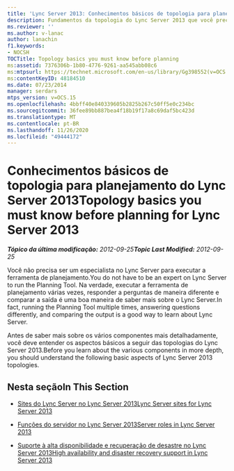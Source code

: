 ```yaml
---
title: 'Lync Server 2013: Conhecimentos básicos de topologia para planejamento'
description: Fundamentos da topologia do Lync Server 2013 que você precisa saber antes de planejar.
ms.reviewer: ''
ms.author: v-lanac
author: lanachin
f1.keywords:
- NOCSH
TOCTitle: Topology basics you must know before planning
ms:assetid: 7376306b-1b80-4776-9261-aa545abb08c6
ms:mtpsurl: https://technet.microsoft.com/en-us/library/Gg398552(v=OCS.15)
ms:contentKeyID: 48184510
ms.date: 07/23/2014
manager: serdars
mtps_version: v=OCS.15
ms.openlocfilehash: 4bbff40e840339605b2825b267c50ff5e0c234bc
ms.sourcegitcommit: 36fee89bb887bea4f18b19f17a8c69daf5bc423d
ms.translationtype: MT
ms.contentlocale: pt-BR
ms.lasthandoff: 11/26/2020
ms.locfileid: "49444172"
---
```

# <a name="topology-basics-you-must-know-before-planning-for-lync-server-2013"></a><span data-ttu-id="5460b-103">Conhecimentos básicos de topologia para planejamento do Lync Server 2013</span><span class="sxs-lookup"><span data-stu-id="5460b-103">Topology basics you must know before planning for Lync Server 2013</span></span>

<div data-xmlns="http://www.w3.org/1999/xhtml">

<div class="topic" data-xmlns="http://www.w3.org/1999/xhtml" data-msxsl="urn:schemas-microsoft-com:xslt" data-cs="https://msdn.microsoft.com/">

<div data-asp="https://msdn2.microsoft.com/asp">



</div>

<div id="mainSection">

<div id="mainBody"><span data-ttu-id="5460b-104">

<span> </span></span><span class="sxs-lookup"><span data-stu-id="5460b-104">

<span> </span></span></span>

<span data-ttu-id="5460b-105">_**Tópico da última modificação:** 2012-09-25_</span><span class="sxs-lookup"><span data-stu-id="5460b-105">_**Topic Last Modified:** 2012-09-25_</span></span>

<span data-ttu-id="5460b-106">Você não precisa ser um especialista no Lync Server para executar a ferramenta de planejamento.</span><span class="sxs-lookup"><span data-stu-id="5460b-106">You do not have to be an expert on Lync Server to run the Planning Tool.</span></span> <span data-ttu-id="5460b-107">Na verdade, executar a ferramenta de planejamento várias vezes, responder a perguntas de maneira diferente e comparar a saída é uma boa maneira de saber mais sobre o Lync Server.</span><span class="sxs-lookup"><span data-stu-id="5460b-107">In fact, running the Planning Tool multiple times, answering questions differently, and comparing the output is a good way to learn about Lync Server.</span></span>

<span data-ttu-id="5460b-108">Antes de saber mais sobre os vários componentes mais detalhadamente, você deve entender os aspectos básicos a seguir das topologias do Lync Server 2013.</span><span class="sxs-lookup"><span data-stu-id="5460b-108">Before you learn about the various components in more depth, you should understand the following basic aspects of Lync Server 2013 topologies.</span></span>

<div>

## <a name="in-this-section"></a><span data-ttu-id="5460b-109">Nesta seção</span><span class="sxs-lookup"><span data-stu-id="5460b-109">In This Section</span></span>

  - [<span data-ttu-id="5460b-110">Sites do Lync Server no Lync Server 2013</span><span class="sxs-lookup"><span data-stu-id="5460b-110">Lync Server sites for Lync Server 2013</span></span>](lync-server-2013-sites.md)

  - [<span data-ttu-id="5460b-111">Funções do servidor no Lync Server 2013</span><span class="sxs-lookup"><span data-stu-id="5460b-111">Server roles in Lync Server 2013</span></span>](lync-server-2013-server-roles.md)

  - [<span data-ttu-id="5460b-112">Suporte à alta disponibilidade e recuperação de desastre no Lync Server 2013</span><span class="sxs-lookup"><span data-stu-id="5460b-112">High availability and disaster recovery support in Lync Server 2013</span></span>](lync-server-2013-high-availability-and-disaster-recovery-support.md)

<span data-ttu-id="5460b-113"></div>

</div>

<span> </span>

</div>

</div>

</span><span class="sxs-lookup"><span data-stu-id="5460b-113"></div>

</div>

<span> </span>

</div>

</div>

</span></span></div>

